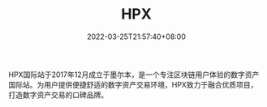 ﻿---
weight: 
title: "HPX"
description: "HPX国际站于2017年12月成立于墨尔本，是一个专注区块链用户体验的数字资产国际站。"
date: 2022-03-25T21:57:40+08:00
lastmod: 2022-03-25T16:45:40+08:00
draft: false
authors: ["Metabd"]
featuredImage: "hpx.webp"
link: ""
tags: ["交易所","HPX"]
categories: ["navigation"]
navigation: ["交易所"]
lightgallery: true
toc: true
pinned: false
recommend: false
recommend1: false
---
HPX国际站于2017年12月成立于墨尔本，是一个专注区块链用户体验的数字资产国际站。为用户提供便捷舒适的数字资产交易环境，HPX致力于融合优质项目，打造数字资产交易的口碑品牌。
